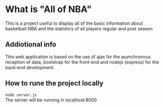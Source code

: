 # What is "All of NBA"
This is a project useful to display all of the basic information about basketball NBA and the statistics of all players regular and post season

## Addiotional info
This web application is based on the use of ajax for the asynchronous reception of data, bootstrap for the front-end and nodejs (express) for the back-end development.

## How to rune the project locally
`node server.js` <br>
The server will be running in localhost:8000
